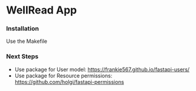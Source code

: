 # WellRead App

### Installation
Use the Makefile

### Next Steps

- Use package for User model: https://frankie567.github.io/fastapi-users/
- Use package for Resource permissions: https://github.com/holgi/fastapi-permissions 

